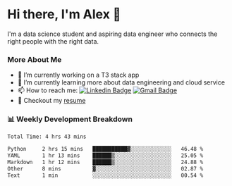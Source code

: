 # Hi there, I'm Alex  👋

I'm a data science student and aspiring data engineer who connects the right people with the right data. 

### More About Me

- 🔭 I’m currently working on a T3 stack app
- 🌱 I’m currently learning more about data engineering and cloud service
- 📫 How to reach me: [![Linkedin Badge](https://img.shields.io/badge/Alex%20Chen-blue?style=flat&logo=linkedin&labelColor=blue&link=https://www.linkedin.com/in/alex-chen-112523chen)](https://www.linkedin.com/in/alex-chen-112523chen/) [![Gmail Badge](https://img.shields.io/badge/-Alex%20Chen-c14438?style=flat&logo=Gmail&logoColor=white&link=mailto:itsalexchen@gmail.com)](mailto:itsalexchen@gmail.com)
- 📝 Checkout my [resume](https://112523chen.vercel.app/AlexChenResume.pdf)


### 📊 Weekly Development Breakdown
<!--START_SECTION:waka-->

```txt
Total Time: 4 hrs 43 mins

Python     2 hrs 15 mins   ███████████▓░░░░░░░░░░░░░   46.48 %
YAML       1 hr 13 mins    ██████▒░░░░░░░░░░░░░░░░░░   25.05 %
Markdown   1 hr 12 mins    ██████▒░░░░░░░░░░░░░░░░░░   24.88 %
Other      8 mins          ▓░░░░░░░░░░░░░░░░░░░░░░░░   02.87 %
Text       1 min           ░░░░░░░░░░░░░░░░░░░░░░░░░   00.54 %
```

<!--END_SECTION:waka-->
